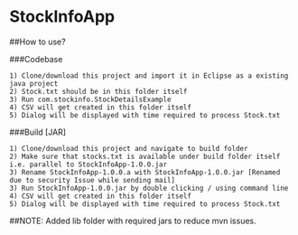 # StockInfoApp

##How to use?

###Codebase
```
1) Clone/download this project and import it in Eclipse as a existing java project
2) Stock.txt should be in this folder itself
3) Run com.stockinfo.StockDetailsExample
4) CSV will get created in this folder itself
5) Dialog will be displayed with time required to process Stock.txt
```

###Build [JAR]
```
1) Clone/download this project and navigate to build folder
2) Make sure that stocks.txt is available under build folder itself i.e. parallel to StockInfoApp-1.0.0.jar
3) Rename StockInfoApp-1.0.0.a with StockInfoApp-1.0.0.jar [Renamed due to security Issue while sending mail]
3) Run StockInfoApp-1.0.0.jar by double clicking / using command line
4) CSV will get created in this folder itself
5) Dialog will be displayed with time required to process Stock.txt
```

##NOTE: Added lib folder with required jars to reduce mvn issues.
